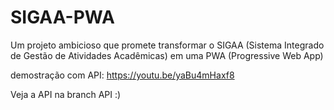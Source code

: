 # SIGAA-PWA
Um projeto ambicioso que promete transformar o SIGAA (Sistema Integrado de Gestão de Atividades Acadêmicas) em uma PWA (Progressive Web App) 

demostração com API: https://youtu.be/yaBu4mHaxf8

Veja a API na branch API :)
